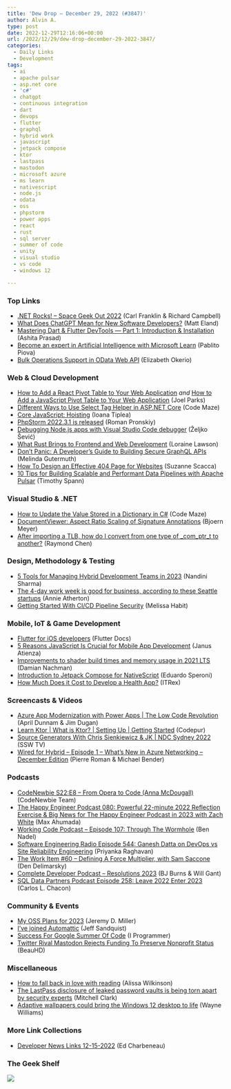 ```yaml
---
title: 'Dew Drop – December 29, 2022 (#3847)'
author: Alvin A.
type: post
date: 2022-12-29T12:16:06+00:00
url: /2022/12/29/dew-drop-december-29-2022-3847/
categories:
  - Daily Links
  - Development
tags:
  - ai
  - apache pulsar
  - asp.net core
  - 'c#'
  - chatgpt
  - continuous integration
  - dart
  - devops
  - flutter
  - graphql
  - hybrid work
  - javascript
  - jetpack compose
  - ktor
  - lastpass
  - mastodon
  - microsoft azure
  - ms learn
  - nativescript
  - node.js
  - odata
  - oss
  - phpstorm
  - power apps
  - react
  - rust
  - sql server
  - summer of code
  - unity
  - visual studio
  - vs code
  - windows 12

---
```

### <a name="top"></a>Top Links

  * <a href="https://www.spreaker.com/user/16677006/dotnetrocks-1826-space-geek-out-2022" target="_blank" rel="noopener">.NET Rocks! &#8211; Space Geek Out 2022</a> (Carl Franklin & Richard Campbell)
  * <a href="https://www.techelevator.com/what-chatgpt-means-for-new-developers/?utm_source=linkedin&utm_medium=social&utm_campaign=matt_chatgpt" target="_blank" rel="noopener">What Does ChatGPT Mean for New Software Developers?</a> (Matt Eland)
  * <a href="https://medium.com/@fluttergems/mastering-dart-flutter-devtools-series-introduction-installation-part-1-of-8-4f703a8cfcc8" target="_blank" rel="noopener">Mastering Dart & Flutter DevTools — Part 1: Introduction & Installation</a> (Ashita Prasad)
  * <a href="https://dev.to/ppiova/become-an-expert-in-artificial-intelligence-with-microsoft-learn-1j44" target="_blank" rel="noopener">Become an expert in Artificial Intelligence with Microsoft Learn</a> (Pablito Piova)
  * <a href="https://devblogs.microsoft.com/odata/bulk-operations-support-in-odata-web-api/" target="_blank" rel="noopener">Bulk Operations Support in OData Web API</a> (Elizabeth Okerio)



### <a name="web"></a>Web & Cloud Development

  * <a href="https://www.grapecity.com/blogs/how-to-add-a-react-pivot-table-to-your-web-application" target="_blank" rel="noopener">How to Add a React Pivot Table to Your Web Application</a> _and_ <a href="https://www.grapecity.com/blogs/how-to-add-a-javascript-pivot-table-to-your-web-application" target="_blank" rel="noopener">How to Add a JavaScript Pivot Table to Your Web Application</a> (Joel Parks)
  * <a href="https://code-maze.com/select-tag-helper-aspnetcore/" target="_blank" rel="noopener">Different Ways to Use Select Tag Helper in ASP.NET Core</a> (Code Maze)
  * <a href="https://dev.to/ioanat94/core-javascript-hoisting-oca" target="_blank" rel="noopener">Core JavaScript: Hoisting</a> (Ioana Tiplea)
  * <a href="https://blog.jetbrains.com/phpstorm/2022/12/phpstorm-2022-3-1-is-released/" target="_blank" rel="noopener">PhpStorm 2022.3.1 is released</a> (Roman Pronskiy)
  * <a href="https://dev.to/zsevic/debugging-nodejs-apps-in-visual-studio-code-1843" target="_blank" rel="noopener">Debugging Node.js apps with Visual Studio Code debugger</a> (Željko Šević)
  * <a href="https://thenewstack.io/what-rust-brings-to-frontend-and-web-development/" target="_blank" rel="noopener">What Rust Brings to Frontend and Web Development</a> (Loraine Lawson)
  * <a href="https://blog.postman.com/how-to-build-secure-graphql-apis/" target="_blank" rel="noopener">Don’t Panic: A Developer’s Guide to Building Secure GraphQL APIs</a> (Melinda Gutermuth)
  * <a href="https://www.telerik.com/blogs/how-to-design-effective-404-page-websites" target="_blank" rel="noopener">How To Design an Effective 404 Page for Websites</a> (Suzanne Scacca)
  * <a href="https://dev.to/tspannhw/10-tips-for-building-scalable-and-performant-data-pipelines-with-apache-pulsar-5dck" target="_blank" rel="noopener">10 Tips for Building Scalable and Performant Data Pipelines with Apache Pulsar</a> (Timothy Spann)



### <a name="dotnet"></a>Visual Studio & .NET

  * <a href="https://code-maze.com/csharp-update-the-value-stored-in-a-dictionary/" target="_blank" rel="noopener">How to Update the Value Stored in a Dictionary in C#</a> (Code Maze)
  * <a href="https://www.textcontrol.com/blog/2022/12/28/documentviewer-aspect-ratio-scaling-of-signature-annotations/" target="_blank" rel="noopener">DocumentViewer: Aspect Ratio Scaling of Signature Annotations</a> (Bjoern Meyer)
  * <a href="https://devblogs.microsoft.com/oldnewthing/20221228-00/?p=107621" target="_blank" rel="noopener">After importing a TLB, how do I convert from one type of _com_ptr_t to another?</a> (Raymond Chen)



### <a name="design"></a>Design, Methodology & Testing

  * <a href="https://dev.to/sharmanandini4/5-tools-for-managing-hybrid-development-teams-in-2023-4jl1" target="_blank" rel="noopener">5 Tools for Managing Hybrid Development Teams in 2023</a> (Nandini Sharma)
  * <a href="https://www.geekwire.com/2022/the-4-day-work-week-is-good-for-business-according-to-these-seattle-startups/" target="_blank" rel="noopener">The 4-day work week is good for business, according to these Seattle startups</a> (Annie Atherton)
  * <a href="https://dzone.com/refcardz/getting-started-with-cicd-pipeline-security" target="_blank" rel="noopener">Getting Started With CI/CD Pipeline Security</a> (Melissa Habit)



### <a name="mobile"></a>Mobile, IoT & Game Development

  * <a href="https://docs.flutter.dev/get-started/flutter-for/ios-devs?tab=swiftui" target="_blank" rel="noopener">Flutter for iOS developers</a> (Flutter Docs)
  * <a href="https://learningjquery.com/2022/12/5-reasons-javascript-is-crucial-for-mobile-app-development" target="_blank" rel="noopener">5 Reasons JavaScript Is Crucial for Mobile App Development</a> (Janus Atienza)
  * <a href="https://blog.unity.com/technology/2021-lts-improvements-to-shader-build-times-and-memory-usage" target="_blank" rel="noopener">Improvements to shader build times and memory usage in 2021 LTS</a> (Damian Nachman)
  * <a href="https://dev.to/valorsoftware/introduction-to-jetpack-compose-for-nativescript-54d7" target="_blank" rel="noopener">Introduction to Jetpack Compose for NativeScript</a> (Eduardo Speroni)
  * <a href="https://hackernoon.com/how-much-does-it-cost-to-develop-a-health-app?source=rss" target="_blank" rel="noopener">How Much Does it Cost to Develop a Health App?</a> (ITRex)



### <a name="videos"></a>Screencasts & Videos

  * <a href="http://www.youtube.com/watch?v=8poBsYeGMJs" target="_blank" rel="noopener">Azure App Modernization with Power Apps | The Low Code Revolution</a> (April Dunnam & Jim Dugan)
  * <a href="http://www.youtube.com/watch?v=lZWILBcHy3Q" target="_blank" rel="noopener">Learn Ktor | What is Ktor? | Setting Up | Getting Started</a> (Codepur)
  * <a href="http://www.youtube.com/watch?v=3ObZSNeBVac" target="_blank" rel="noopener">Source Generators With Chris Sienkiewicz & JK | NDC Sydney 2022</a> (SSW TV)
  * <a href="https://www.youtube.com/watch?v=21mCaTKFgeM&ab_channel=ITOpsTalk" target="_blank" rel="noopener">Wired for Hybrid &#8211; Episode 1 &#8211; What&#8217;s New in Azure Networking &#8211; December Edition</a> (Pierre Roman & Michael Bender)



### <a name="podcasts"></a>Podcasts

  * <a href="https://www.codenewbie.org/podcast/from-opera-to-code" target="_blank" rel="noopener">CodeNewbie S22:E8 &#8211; From Opera to Code (Anna McDougall)</a> (CodeNewbie Team)
  * <a href="https://oasisofcourage.com/080-powerful-22-minute-2022-reflection-exercise-big-news-for-the-happy-engineer-podcast-in-2023-with-zach-white/" target="_blank" rel="noopener">The Happy Engineer Podcast 080: Powerful 22-minute 2022 Reflection Exercise & Big News for The Happy Engineer Podcast in 2023 with Zach White</a> (Max Ahumada)
  * <a href="https://www.bennadel.com/blog/4377-working-code-podcast-episode-107-through-the-wormhole.htm" target="_blank" rel="noopener">Working Code Podcast &#8211; Episode 107: Through The Wormhole</a> (Ben Nadel)
  * <a href="http://se-radio.net/episode-544-ganesh-datta-on-devops-vs-site-reliability-engineering" target="_blank" rel="noopener">Software Engineering Radio Episode 544: Ganesh Datta on DevOps vs Site Reliability Engineering</a> (Priyanka Raghavan)
  * <a href="https://theworkitem.com/blog/defining-a-force-multiplier-sam-saccone/" target="_blank" rel="noopener">The Work Item #60 &#8211; Defining A Force Multiplier, with Sam Saccone</a> (Den Delimarsky)
  * <a href="https://completedeveloperpodcast.com/resolutions-2023/?utm_source=rss&utm_medium=rss&utm_campaign=resolutions-2023" target="_blank" rel="noopener">Complete Developer Podcast &#8211; Resolutions 2023</a> (BJ Burns & Will Gant)
  * <a href="https://sqldatapartners.com/2022/12/28/episode-258-leave-2022-enter-2023/" target="_blank" rel="noopener">SQL Data Partners Podcast Episode 258: Leave 2022 Enter 2023</a> (Carlos L. Chacon)



### <a name="events"></a>Community & Events

  * <a href="https://jeremydmiller.com/2022/12/28/my-oss-plans-for-2023/" target="_blank" rel="noopener">My OSS Plans for 2023</a> (Jeremy D. Miller)
  * <a href="https://jeffsandquist.com/2022/12/08/459/" target="_blank" rel="noopener">I’ve joined Automattic</a> (Jeff Sandquist)
  * <a href="http://www.i-programmer.info/news/136-open-source/15968-success-for-google-summer-of-code.html" target="_blank" rel="noopener">Success For Google Summer Of Code</a> (I Programmer)
  * <a href="https://tech.slashdot.org/story/22/12/28/2113204/twitter-rival-mastodon-rejects-funding-to-preserve-nonprofit-status?utm_source=rss1.0mainlinkanon&utm_medium=feed" target="_blank" rel="noopener">Twitter Rival Mastodon Rejects Funding To Preserve Nonprofit Status</a> (BeauHD)



### <a name="misc"></a>Miscellaneous

  * <a href="https://www.vox.com/even-better/23269893/start-reading-ritual-books" target="_blank" rel="noopener">How to fall back in love with reading</a> (Alissa Wilkinson)
  * <a href="https://www.theverge.com/2022/12/28/23529547/lastpass-vault-breach-disclosure-encryption-cybersecurity-rebuttal" target="_blank" rel="noopener">The LastPass disclosure of leaked password vaults is being torn apart by security experts</a> (Mitchell Clark)
  * <a href="https://betanews.com/2022/12/28/windows-12-adaptive-wallpapers/" target="_blank" rel="noopener">Adaptive wallpapers could bring the Windows 12 desktop to life</a> (Wayne Williams)



### <a name="links"></a>More Link Collections

  * <a href="https://www.linkedin.com/pulse/developer-news-links-12-15-2022-ed-charbeneau/?trackingId=pC%2B8onXLOD7m6lnAlTiB%2Bg%3D%3D" target="_blank" rel="noopener">Developer News Links 12-15-2022</a> (Ed Charbeneau)



### <a name="shelf"></a>The Geek Shelf

<a href="https://packt.link/eTqWo" target="_blank" rel="noopener"><img decoding="async" style="border: 0px currentcolor; border-image: none; background-image: none;" src="/wp-content/uploads/2022/12/Untitled-design-2.jpg" border="0" /></a>